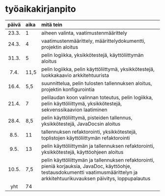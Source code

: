 # työaikakirjanpito

| päivä | aika | mitä tein  |
| :----:|:-----| :-----|
| 23.3. | 1    | aiheen valinta, vaatimustenmäärittely |
| 24.3. | 4    | vaatimustenmäärittely, määrittelydokumentti, projektin aloitus |
| 31.3.  | 5    | pelin logiikka, yksikkötestejä, käyttöliittymän aloitus |
| 7.4.   | 11,5  | pelin logiikka, pelin käyttöliittymä, yksikkötestejä, luokkakaavio arkkitehtuurista |
| 16.4.   | 5,5  | suunnittelua, pelin tulosten tallennuksen aloitus, projektin konfigurointia |
| 21.4.   | 7  | pelilaudan koon valinnan toteutus, pelin logiikka, pelin käyttöliittymä, yksikkötestejä, sekvenssikaavion laatiminen |
| 28.4.   | 8,5  | pelin käyttöliittymä, pisteiden tallennus, yksikkötestejä, JavaDocsin aloitus |
| 8.5.   | 11  | tallennuksen refaktorointi, yksikkötestejä, toplistojen käyttöliittymän refaktorointi |
| 9.5.   | 13  | pelin käyttöliittymän ja tallennuksen refaktorointi, yksikkötestejä, käyttöohjeen aloitus |
| 10.5.   | 7,5  | pelin käyttöliittymän ja tallennuksen refaktorointi, pieniä korjauksia, JavaDoc, käyttöohje, testausdokumentti vaatimusmäärittelyn ja arkkitehtuurikuvauksen päivitys, loppupalautus |
| yht   | 74  | | 
